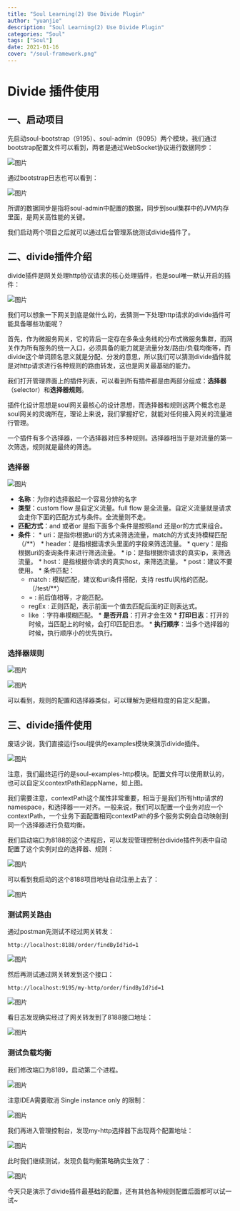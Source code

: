 ```yaml
---
title: "Soul Learning(2) Use Divide Plugin"
author: "yuanjie"
description: "Soul Learning(2) Use Divide Plugin"
categories: "Soul"
tags: ["Soul"]
date: 2021-01-16
cover: "/soul-framework.png"
---
```


# Divide 插件使用

## 一、启动项目

先启动soul-bootstrap（9195）、soul-admin（9095）两个模块，我们通过bootstrap配置文件可以看到，两者是通过WebSocket协议进行数据同步：

![图片](https://uploader.shimo.im/f/nGr4Gtt1RDaxFZhp.png!thumbnail?fileGuid=fGQAODvCNjs7kNIH)

通过bootstrap日志也可以看到：

![图片](https://uploader.shimo.im/f/cvJNUI1WLaJEk0Pe.png!thumbnail?fileGuid=fGQAODvCNjs7kNIH)

所谓的数据同步是指将soul-admin中配置的数据，同步到soul集群中的JVM内存里面，是网关高性能的关键。

我们启动两个项目之后就可以通过后台管理系统测试divide插件了。

## 二、divide插件介绍

divide插件是网关处理http协议请求的核心处理插件，也是soul唯一默认开启的插件：

![图片](https://uploader.shimo.im/f/0CIBpm0YatPSWUUu.png!thumbnail?fileGuid=fGQAODvCNjs7kNIH)

我们可以想象一下网关到底是做什么的，去猜测一下处理http请求的divide插件可能具备哪些功能呢？

首先，作为微服务网关，它的背后一定存在多条业务线的分布式微服务集群，而网关作为所有服务的统一入口，必须具备的能力就是流量分发/路由/负载均衡等，而divide这个单词顾名思义就是分配、分发的意思，所以我们可以猜测divide插件就是对http请求进行各种规则的路由转发，这也是网关最基础的能力。

我们打开管理界面上的插件列表，可以看到所有插件都是由两部分组成：**选择器**（selector）和**选择器规则**。

插件化设计思想是soul网关最核心的设计思想，而选择器和规则这两个概念也是soul网关的灵魂所在，理论上来说，我们掌握好它，就能对任何接入网关的流量进行管理。

一个插件有多个选择器，一个选择器对应多种规则。选择器相当于是对流量的第一次筛选，规则就是最终的筛选。

### 选择器

![图片](https://uploader.shimo.im/f/KlNWtqo6shqyJYWZ.png!thumbnail?fileGuid=fGQAODvCNjs7kNIH)

   * **名称**：为你的选择器起一个容易分辨的名字
   * **类型**：custom flow 是自定义流量。full flow 是全流量。自定义流量就是请求会走你下面的匹配方式与条件。全流量则不走。
   * **匹配方式**：and 或者or 是指下面多个条件是按照and 还是or的方式来组合。
   * **条件**：
    * uri：是指你根据uri的方式来筛选流量，match的方式支持模糊匹配（/**）
    * header：是指根据请求头里面的字段来筛选流量。
    * query：是指根据uri的查询条件来进行筛选流量。
    * ip：是指根据你请求的真实ip，来筛选流量。
    * host：是指根据你请求的真实host，来筛选流量。
    * post：建议不要使用。
    * 条件匹配：
        * match : 模糊匹配，建议和uri条件搭配，支持 restful风格的匹配。（/test/**）
        * = : 前后值相等，才能匹配。
        * regEx : 正则匹配，表示前面一个值去匹配后面的正则表达式。
        * like ：字符串模糊匹配。
    * **是否开启**：打开才会生效
    * **打印日志**：打开的时候，当匹配上的时候，会打印匹配日志。
    * **执行顺序**：当多个选择器的时候，执行顺序小的优先执行。
### 选择器规则

![图片](https://uploader.shimo.im/f/If4ekdjZ1T0j11fy.png!thumbnail?fileGuid=fGQAODvCNjs7kNIH)

![图片](https://uploader.shimo.im/f/CTJJ5j55VhfIxVsS.png!thumbnail?fileGuid=fGQAODvCNjs7kNIH)

可以看到，规则的配置和选择器类似，可以理解为更细粒度的自定义配置。

## 三、divide插件使用

废话少说，我们直接运行soul提供的examples模块来演示divide插件。

![图片](https://uploader.shimo.im/f/8i3YFAMvzXsKJg7o.png!thumbnail?fileGuid=fGQAODvCNjs7kNIH)

注意，我们最终运行的是soul-examples-http模块。配置文件可以使用默认的，也可以自定义contextPath和appName，如上图。

我们需要注意，contextPath这个属性非常重要，相当于是我们所有http请求的namespace，和选择器一一对齐。一般来说，我们可以配置一个业务对应一个contextPath，一个业务下面配置相同contextPath的多个服务实例会自动映射到同一个选择器进行负载均衡。

我们启动端口为8188的这个进程后，可以发现管理控制台divide插件列表中自动配置了这个实例对应的选择器、规则：

![图片](https://uploader.shimo.im/f/ozvPWCqVaXEGwG2E.png!thumbnail?fileGuid=fGQAODvCNjs7kNIH)

可以看到我启动的这个8188项目地址自动注册上去了：

![图片](https://uploader.shimo.im/f/MzTmhBkyZSRIiPAp.png!thumbnail?fileGuid=fGQAODvCNjs7kNIH)

### 测试网关路由

通过postman先测试不经过网关转发：

```plain
http://localhost:8188/order/findById?id=1
```
![图片](https://uploader.shimo.im/f/OJi1lpFiwlHN53EE.png!thumbnail?fileGuid=fGQAODvCNjs7kNIH)

然后再测试通过网关转发到这个接口：

```plain
http://localhost:9195/my-http/order/findById?id=1
```
![图片](https://uploader.shimo.im/f/8p4u4OKuWp3inEVh.png!thumbnail?fileGuid=fGQAODvCNjs7kNIH)

看日志发现确实经过了网关转发到了8188接口地址：

![图片](https://uploader.shimo.im/f/iE6V4aNqbaaUQz2K.png!thumbnail?fileGuid=fGQAODvCNjs7kNIH)

### 测试负载均衡

我们修改端口为8189，启动第二个进程。

![图片](https://uploader.shimo.im/f/arghWSgrccJ5262m.png!thumbnail?fileGuid=fGQAODvCNjs7kNIH)

注意IDEA需要取消 Single instance only 的限制：

![图片](https://uploader.shimo.im/f/cMdvwK0RI7AxmLf6.png!thumbnail?fileGuid=fGQAODvCNjs7kNIH)

我们再进入管理控制台，发现my-http选择器下出现两个配置地址：

![图片](https://uploader.shimo.im/f/nC35SJOlCZnNIrAz.png!thumbnail?fileGuid=fGQAODvCNjs7kNIH)

此时我们继续测试，发现负载均衡策略确实生效了：

![图片](https://uploader.shimo.im/f/int2660TqS1nAkYB.png!thumbnail?fileGuid=fGQAODvCNjs7kNIH)

今天只是演示了divide插件最基础的配置，还有其他各种规则配置后面都可以试一试~

